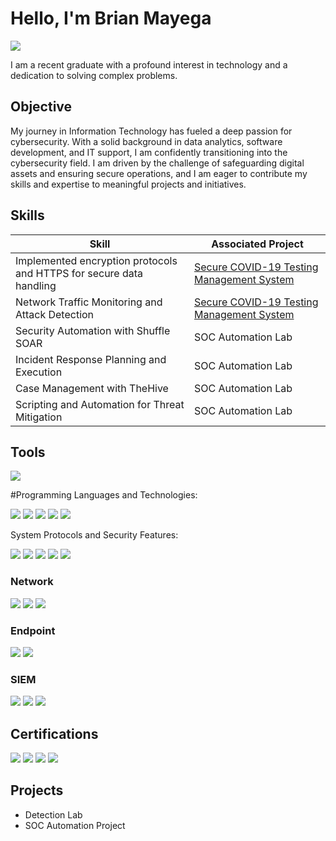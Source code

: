 # Hello, I'm Brian Mayega
<a href="https://www.linkedin.com/in/brian-mayega-390782194/"><img src="https://img.shields.io/badge/-LinkedIn-0072b1?&style=for-the-badge&logo=linkedin&logoColor=white" /></a>


I am a recent graduate with a profound interest in technology and a dedication to solving complex problems.

## Objective
My journey in Information Technology has fueled a deep passion for cybersecurity. With a solid background in data analytics, software development, and IT support, I am confidently transitioning into the cybersecurity field. I am driven by the challenge of safeguarding digital assets and ensuring secure operations, and I am eager to contribute my skills and expertise to meaningful projects and initiatives.

## Skills

| Skill                                         | Associated Project         |
|-----------------------------------------------|----------------------------|
| Implemented encryption protocols and HTTPS for secure data handling          |<a href="https://img.shields.io/badge/-Secure%20COVID-19%20Testing%20Management%20System-007ACC?&style=for-the-badge&logo=security&logoColor=white">Secure COVID-19 Testing Management System</a> |
| Network Traffic Monitoring and Attack Detection |<a href="https://img.shields.io/badge/-Secure%20COVID-19%20Testing%20Management%20System-007ACC?&style=for-the-badge&logo=security&logoColor=white">Secure COVID-19 Testing Management System</a>|
| Security Automation with Shuffle SOAR         | SOC Automation Lab|
| Incident Response Planning and Execution      | SOC Automation Lab|
| Case Management with TheHive                  | SOC Automation Lab|
| Scripting and Automation for Threat Mitigation | SOC Automation Lab|

## Tools
<img src="https://img.shields.io/badge/-XAMPP-FB7A24?&style=for-the-badge&logo=xampp&logoColor=white" />

#Programming Languages and Technologies:

<img src="https://img.shields.io/badge/-Java-007396?&style=for-the-badge&logo=java&logoColor=white" />
<img src="https://img.shields.io/badge/-JSON-000000?&style=for-the-badge&logo=json&logoColor=white" />
<img src="https://img.shields.io/badge/-HTML-E34F26?&style=for-the-badge&logo=html5&logoColor=white" />
<img src="https://img.shields.io/badge/-PHP-777BB4?&style=for-the-badge&logo=php&logoColor=white" />
<img src="https://img.shields.io/badge/-MySQL-4479A1?&style=for-the-badge&logo=mysql&logoColor=white" />

System Protocols and Security Features:

<img src="https://img.shields.io/badge/-Data%20Encryption-FF8C00?&style=for-the-badge&logo=security&logoColor=white" />
<img src="https://img.shields.io/badge/-Access%20Control-2C2D72?&style=for-the-badge&logo=security&logoColor=white" />
<img src="https://img.shields.io/badge/-RBAC-8B008B?&style=for-the-badge&logo=security&logoColor=white" />
<img src="https://img.shields.io/badge/-Audit%20Trails-4B0082?&style=for-the-badge&logo=security&logoColor=white" />
<img src="https://img.shields.io/badge/-Secure%20Authentication-228B22?&style=for-the-badge&logo=security&logoColor=white" />


### Network
<div>
    <img src="https://img.shields.io/badge/-Wireshark-1679A7?&style=for-the-badge&logo=Wireshark&logoColor=white" />
    <img src="https://img.shields.io/badge/-Suricata-EF3B2D?&style=for-the-badge&logo=Suricata&logoColor=white" />
    <img src="https://img.shields.io/badge/-Zeek-777BB4?&style=for-the-badge&logo=Zeek&logoColor=white" />
</div>

### Endpoint
<div>
    <img src="https://img.shields.io/badge/-Microsoft_Defender_for_Endpoint-00A4EF?&style=for-the-badge&logo=Microsoft&logoColor=white" />
    <img src="https://img.shields.io/badge/-Velociraptor-4B275F?&style=for-the-badge&logo=Velociraptor&logoColor=white" />
</div>

### SIEM
<div>
    <img src="https://img.shields.io/badge/-Microsoft_Sentinel-0078D4?&style=for-the-badge&logo=Microsoft&logoColor=white" />
    <img src="https://img.shields.io/badge/-Splunk-000000?&style=for-the-badge&logo=Splunk&logoColor=white" />
    <img src="https://img.shields.io/badge/-Elastic-005571?&style=for-the-badge&logo=Elastic&logoColor=white" />
</div>

## Certifications
<div>
<img src="https://img.shields.io/badge/-AWS-232F3E?&style=for-the-badge&logo=Amazon-AWS&logoColor=white" />
<img src="https://img.shields.io/badge/-Network%2B-007ACC?&style=for-the-badge&logo=CompTIA&logoColor=white" />
<img src="https://img.shields.io/badge/-IBM-052FAD?&style=for-the-badge&logo=IBM&logoColor=white" />
<img src="https://img.shields.io/badge/-Google%20Project%20Management-4285F4?&style=for-the-badge&logo=Google&logoColor=white" />

</div>

## Projects
- Detection Lab
- SOC Automation Project
